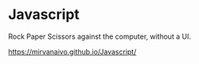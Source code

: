 # Javascript

Rock Paper Scissors against the computer, without a UI.

https://mirvanaivo.github.io/Javascript/
